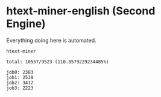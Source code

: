 # htext-miner-english (Second Engine)

Everything doing here is automated.

```
htext-miner

total: 10557/9523 (110.8579229234485%)

job0: 2383
job1: 2539
job2: 3412
job3: 2223
```